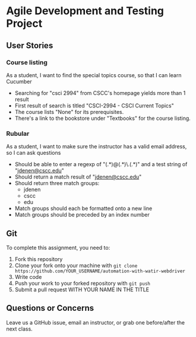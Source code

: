 # Agile Development and Testing Project

## User Stories
### Course listing
As a student, I want to find the special topics course, so that I can learn Cucumber
- Searching for "csci 2994" from CSCC's homepage yields more than 1 result
- First result of search is titled "CSCI-2994 - CSCI Current Topics"
- The course lists "None" for its prerequisites. 
- There's a link to the bookstore under "Textbooks" for the course listing.

### Rubular
As a student, I want to make sure the instructor has a valid email address, so I can ask questions
- Should be able to enter a regexp of "(.\*)@(.\*)\\.(.*)" and a test string of "jdenen@cscc.edu"
- Should return a match result of "jdenen@cscc.edu"
- Should return three match groups:
  - jdenen
  - cscc
  - edu
- Match groups should each be formatted onto a new line
- Match groups should be preceded by an index number

## Git

To complete this assignment, you need to:

1. Fork this repository
2. Clone your fork onto your machine with `git clone https://github.com/YOUR_USERNAME/automation-with-watir-webdriver`
3. Write code
4. Push your work to your forked repository with `git push`
5. Submit a pull request WITH YOUR NAME IN THE TITLE

## Questions or Concerns

Leave us a GitHub issue, email an instructor, or grab one before/after the next class.
